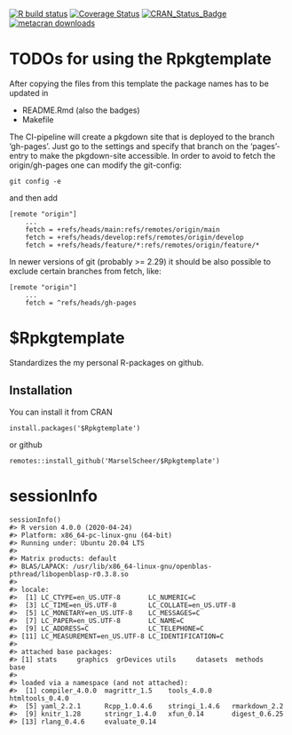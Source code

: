 <!-- README.md is generated from README.Rmd. Please edit that file -->

[![R build
status](https://github.com/MarselScheer/Rpkgtemplate/workflows/R-CMD-check/badge.svg)](https://github.com/MarselScheer/Rpkgtemplate/actions)
[![Coverage
Status](https://img.shields.io/codecov/c/github/MarselScheer/Rpkgtemplate/develop.svg)](https://codecov.io/github/MarselScheer/Rpkgtemplate?branch=develop)
[![CRAN\_Status\_Badge](https://www.r-pkg.org/badges/version/Rpkgtemplate)](https://cran.r-project.org/package=Rpkgtemplate)
[![metacran
downloads](https://cranlogs.r-pkg.org/badges/Rpkgtemplate)](https://cran.r-project.org/package=Rpkgtemplate)

TODOs for using the Rpkgtemplate
================================

After copying the files from this template the package names has to be
updated in

-   README.Rmd (also the badges)
-   Makefile

The CI-pipeline will create a pkgdown site that is deployed to the
branch ‘gh-pages’. Just go to the settings and specify that branch on
the ‘pages’-entry to make the pkgdown-site accessible. In order to avoid
to fetch the origin/gh-pages one can modify the git-config:

    git config -e

and then add

    [remote "origin"]
        ...
        fetch = +refs/heads/main:refs/remotes/origin/main
        fetch = +refs/heads/develop:refs/remotes/origin/develop
        fetch = +refs/heads/feature/*:refs/remotes/origin/feature/*

In newer versions of git (probably &gt;= 2.29) it should be also
possible to exclude certain branches from fetch, like:

    [remote "origin"]
        ...
        fetch = ^refs/heads/gh-pages

$Rpkgtemplate
=============

Standardizes the my personal R-packages on github.

Installation
------------

You can install it from CRAN

    install.packages('$Rpkgtemplate')

or github

    remotes::install_github('MarselScheer/$Rpkgtemplate')

sessionInfo
===========

    sessionInfo()
    #> R version 4.0.0 (2020-04-24)
    #> Platform: x86_64-pc-linux-gnu (64-bit)
    #> Running under: Ubuntu 20.04 LTS
    #> 
    #> Matrix products: default
    #> BLAS/LAPACK: /usr/lib/x86_64-linux-gnu/openblas-pthread/libopenblasp-r0.3.8.so
    #> 
    #> locale:
    #>  [1] LC_CTYPE=en_US.UTF-8       LC_NUMERIC=C              
    #>  [3] LC_TIME=en_US.UTF-8        LC_COLLATE=en_US.UTF-8    
    #>  [5] LC_MONETARY=en_US.UTF-8    LC_MESSAGES=C             
    #>  [7] LC_PAPER=en_US.UTF-8       LC_NAME=C                 
    #>  [9] LC_ADDRESS=C               LC_TELEPHONE=C            
    #> [11] LC_MEASUREMENT=en_US.UTF-8 LC_IDENTIFICATION=C       
    #> 
    #> attached base packages:
    #> [1] stats     graphics  grDevices utils     datasets  methods   base     
    #> 
    #> loaded via a namespace (and not attached):
    #>  [1] compiler_4.0.0  magrittr_1.5    tools_4.0.0     htmltools_0.4.0
    #>  [5] yaml_2.2.1      Rcpp_1.0.4.6    stringi_1.4.6   rmarkdown_2.2  
    #>  [9] knitr_1.28      stringr_1.4.0   xfun_0.14       digest_0.6.25  
    #> [13] rlang_0.4.6     evaluate_0.14
